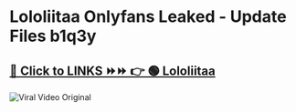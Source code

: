 
 # Lololiitaa Onlyfans Leaked - Update Files b1q3y

## <h2><a href="https://clipsfans.com/Lololiitaa&ref=git">🔗 Click to LINKS ⏩⏩ 👉 🟢 Lololiitaa </a></h2>

<a href="https://clipsfans.com/Lololiitaa&ref=git" rel="nofollow" data-target="animated-image.originalLink"><img src="https://i.ibb.co.com/xMMVF88/686577567.gif" alt="Viral Video Original" style="max-width: 100%; display: inline-block;" data-target="animated-image.originalImage"></a>

